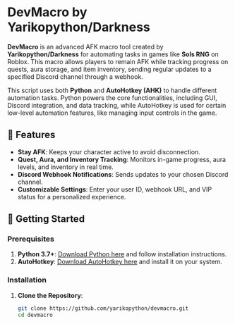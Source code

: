 # DevMacro by Yarikopython/Darkness

**DevMacro** is an advanced AFK macro tool created by **Yarikopython/Darkness** for automating tasks in games like **Sols RNG** on Roblox. This macro allows players to remain AFK while tracking progress on quests, aura storage, and item inventory, sending regular updates to a specified Discord channel through a webhook.

This script uses both **Python** and **AutoHotkey (AHK)** to handle different automation tasks. Python powers the core functionalities, including GUI, Discord integration, and data tracking, while AutoHotkey is used for certain low-level automation features, like managing input controls in the game.

## 📜 Features
- **Stay AFK**: Keeps your character active to avoid disconnection.
- **Quest, Aura, and Inventory Tracking**: Monitors in-game progress, aura levels, and inventory in real time.
- **Discord Webhook Notifications**: Sends updates to your chosen Discord channel.
- **Customizable Settings**: Enter your user ID, webhook URL, and VIP status for a personalized experience.

## 🚀 Getting Started

### Prerequisites
1. **Python 3.7+**: [Download Python here](https://www.python.org/downloads/) and follow installation instructions.
2. **AutoHotkey**: [Download AutoHotkey here](https://www.autohotkey.com/) and install it on your system.

### Installation

1. **Clone the Repository**:
   ```bash
   git clone https://github.com/yarikopython/devmacro.git
   cd devmacro
